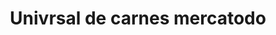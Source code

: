 ---
title: "Univrsal de carnes mercatodo"
url: /bogota/univrsal-de-carnes-mercatodo/
shop: carnicero
---